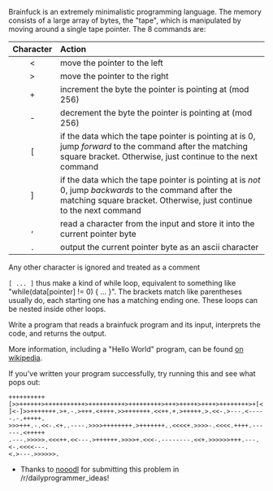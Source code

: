 Brainfuck is an extremely minimalistic programming language. The memory consists of a large array of bytes, the "tape", 
which is manipulated by moving around a single tape pointer. The 8 commands are:

Character|Action
|:--:|:---
|&lt;|move the pointer to the left
|&gt;|move the pointer to the right
|+|increment the byte the pointer is pointing at (mod 256)
|-|decrement the byte the pointer is pointing at (mod 256)
|[|if the data which the tape pointer is pointing at is 0, jump *forward* to the command after the matching square bracket. Otherwise, just continue to the next command
|]|if the data which the tape pointer is pointing at is *not* 0, jump *backwards* to the command after the matching square bracket. Otherwise, just continue to the next command
|,|read a character from the input and store it into the current pointer byte
|.|output the current pointer byte as an ascii character

Any other character is ignored and treated as a comment

`[ ... ]` thus make a kind of while loop, equivalent to something like "while(data[pointer] != 0) { ... }". 
The brackets match like parentheses usually do, each starting one has a matching ending one. These loops can be nested inside other loops. 

Write a program that reads a brainfuck program and its input, interprets the code, and returns the output.

More information, including a "Hello World" program, can be found [on wikipedia](http://en.wikipedia.org/wiki/Brainfuck). 

If you've written your program successfully, try running this and see what pops out:

    ++++++++++[>>++++++>+++++++++++>++++++++++>+++++++++>+++>+++++>++++>++++++++>+[<
    ]<-]>>+++++++.>+.-.>+++.<++++.>>+++++++.<<++.+.>+++++.>.<<-.>---.<-----.-.+++++.
    >>>+++.-.<<-.<+..----.>>>>++++++++.>+++++++..<<<<+.>>>>-.<<<<.++++.------.<+++++
    .---.>>>>>.<<<++.<<---.>++++++.>>>>+.<<<-.--------.<<+.>>>>>>+++.---.<-.<<<<---.
    <.>---.>>>>>>.  

* Thanks to [nooodl](http://www.reddit.com/user/nooodl) for submitting this problem in /r/dailyprogrammer_ideas!